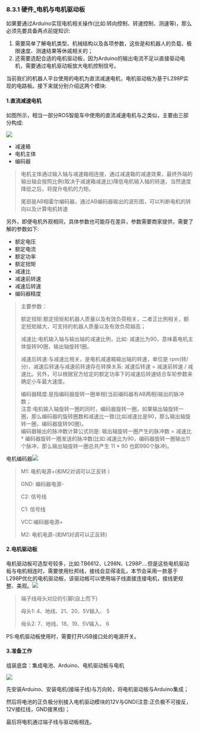 ### 8.3.1 硬件\_电机与电机驱动板

如果要通过Arduino实现电机相关操作\(比如:转向控制、转速控制、测速等\)，那么必须先要具备两点前提知识:

1. 需要简单了解电机类型、机械结构以及各项参数，这些是和机器人的负载、极限速度、测速结果等休戚相关的；
2. 还需要选配合适的电机驱动板，因为Arduino的输出电流不足以直接驱动电机，需要通过电机驱动板放大电机控制信号。

当前我们的机器人平台使用的电机为直流减速电机，电机驱动板为基于L298P实现的电路板。接下来就分别介绍这两个模块:

#### 1.直流减速电机

如图所示，相当一部分ROS智能车中使用的直流减速电机与之类似，主要由三部分构成:

![](/assets/电机.jpg)

* 减速箱
* 电机主体
* 编码器

> 电机主体通过输入轴与减速箱相连接，通过减速箱的减速效果，最终外端的输出轴会按照比例\(取决于减速箱减速比\)降低电机输入轴的转速，当然速度降低之后，将提升电机的力矩。
>
> 尾部是AB相霍尔编码器，通过AB编码器输出的波形图，可以判断电机的转向以及计算电机转速

另外，即便电机外观相同，具体参数也可能存在差异，参数需要商家提供，需要了解的参数如下:

* 额定电压
* 额定电流
* 额定功率
* 额定扭矩
* 减速比
* 减速前转速
* 减速后转速
* 编码器精度

> 主要参数：
>
> 额定扭矩:额定扭矩和机器人质量以及有效负荷相关，二者正比例相关，额定扭矩越大，可支持的机器人质量以及有效负荷越高；
>
> 减速比:电机输入轴与输出轴的减速比例，比如: 减速比为90，意味着电机主体旋转90圈，输出轴旋转1圈。
>
> 减速后转速:与减速比相关，是电机减速箱输出轴的转速，单位是 rpm\(转/分\)，减速后转速与减速前转速存在转换关系: 减速后转速 = 减速前转速 / 减速比。另外，可以根据官方给定的额定功率下的减速后转速结合车轮参数来确定小车最大速度。
>
> 编码器精度:是指编码器旋转一圈单相\(当前编码器有AB两相\)输出的脉冲数；  
> 注意:电机输入轴旋转一圈的同时，编码器旋转一圈，如果输出轴旋转一圈，那么编码器的旋转圈数和减速比一致\(比如减速比是90，那么输出轴旋转一圈，编码器旋转90圈\)。  
> 编码器输出的脉冲数计算公式则是: 输出轴旋转一圈产生的脉冲数 = 减速比 \* 编码器旋转一圈发送的脉冲数\(比如:减速比为90，编码器旋转一圈输出11个脉冲，那么输出轴旋转一圈总共产生 11 \* 90 也即990个脉冲\)。

电机编码器![](/assets/电机编码器.jpg)

> M1: 电机电源+\(和M2对调可以正反转 \)
>
> GND: 编码器电源-
>
> C2: 信号线
>
> C1: 信号线
>
> VCC:编码器电源+
>
> M2: 电机电源-\(和M1对调可以正反转\)

#### 2.电机驱动板

电机驱动板可选型号较多，比如:TB6612、L298N、L298P....但是这些电机驱动板与电机相连时，需要使用杜邦线，接线会显得凌乱，本节会采用一款基于L298P优化的电机驱动板，该驱动板可以使用端子线直接连接电机，接线更规整、美观。![](/assets/电机驱动板.jpg)

> 端子线母头对应的引脚\(自上而下\)
>
> 母头1: 4、地线、21、20、5V输入、 5
>
> 母头2: 7、地线、18、19、5V输入、 6

PS:电机驱动板使用时，需要打开USB接口处的电源开关。

#### 3.准备工作

组装底盘：集成电池、Arduino、电机驱动板与电机

![](/assets/机器人底盘.jpg)

先安装Arduino、安装电机\(接端子线\)与万向轮，将电机驱动板与Arduino集成；

然后将电池的正负极分别接入电机驱动模块的12V与GND\(注意:正负极不可接反，12V接红线，GND接黑线\)；

最后将电机通过端子线与驱动板相连。

